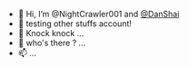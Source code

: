 - 👋 Hi, I’m @NightCrawler001 and  [@DanShai](https://github.com/DanShai)
- 👀 testing other stuffs account! 
- 🌱 Knock knock ...
- 💞️ who's there ? ...
- 📫 ...

<!---
NightCrawler001/NightCrawler001 is a ✨ special ✨ repository because its `README.md` (this file) appears on your GitHub profile.
You can click the Preview link to take a look at your changes.
--->
